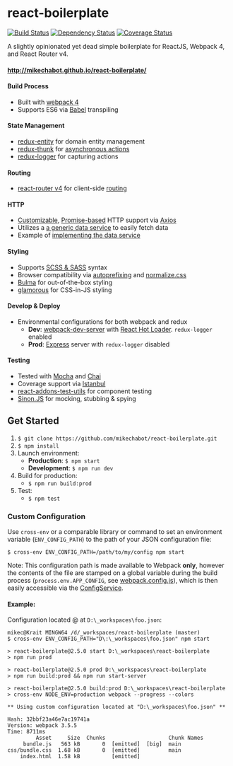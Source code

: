 # react-boilerplate

[![Build Status](https://travis-ci.org/mikechabot/react-boilerplate.svg?branch=master)](https://travis-ci.org/mikechabot/react-boilerplate)
[![Dependency Status](https://david-dm.org/mikechabot/react-boilerplate.svg)](https://david-dm.org/mikechabot/react-boilerplate)
[![Coverage Status](https://coveralls.io/repos/github/mikechabot/react-boilerplate/badge.svg?branch=master&cacheBuster=1)](https://coveralls.io/github/mikechabot/react-boilerplate?branch=master)

A slightly opinionated yet dead simple boilerplate for ReactJS, Webpack 4, and React Router v4.

#### http://mikechabot.github.io/react-boilerplate/

#### Build Process
 * Built with [webpack 4](https://webpack.js.org/configuration/)
 * Supports ES6 via [Babel](https://babeljs.io/) transpiling

#### State Management
* [redux-entity](https://github.com/mikechabot/redux-entity) for domain entity management
* [redux-thunk](https://github.com/gaearon/redux-thunk) for [asynchronous actions](https://github.com/mikechabot/react-boilerplate/blob/master/src/redux/actions/thunks.js#L6)
* [redux-logger](https://github.com/theaqua/redux-logger) for capturing actions

#### Routing
* [react-router v4](https://github.com/reactjs/react-router) for client-side [routing](https://github.com/mikechabot/react-boilerplate/blob/master/src/Root.jsx#L5)

#### HTTP
* [Customizable](https://github.com/mikechabot/react-boilerplate/blob/master/src/services/data/ajax-service.js#L8), [Promise-based](https://developer.mozilla.org/en-US/docs/Web/JavaScript/Reference/Global_Objects/Promise) HTTP support via [Axios](https://github.com/mzabriskie/axios)
* Utilizes a [a generic data service](https://github.com/mikechabot/react-boilerplate/blob/master/src/services/data/data-access-service.js#L48) to easily fetch data
* Example of [implementing the data service](https://github.com/mikechabot/react-boilerplate/blob/master/src/services/domain/example-domain-service.js#L17)

#### Styling
* Supports [SCSS & SASS](http://sass-lang.com/) syntax
* Browser compatibility via [autoprefixing](https://github.com/postcss/autoprefixer) and [normalize.css](https://necolas.github.io/normalize.css/)
* [Bulma](https://bulma.io/documentation/overview/start/) for out-of-the-box styling
* [glamorous](https://glamorous.rocks) for CSS-in-JS styling

#### Develop & Deploy
* Environmental configurations for both webpack and redux
  * **Dev**: [webpack-dev-server](https://webpack.js.org/configuration/dev-server/) with [React Hot Loader](http://gaearon.github.io/react-hot-loader/). `redux-logger` enabled
  * **Prod**: [Express](http://expressjs.com/) server with `redux-logger` disabled

#### Testing
* Tested with [Mocha](https://mochajs.org/) and [Chai](http://chaijs.com/)
* Coverage support via [Istanbul](https://gotwarlost.github.io/istanbul/)
* [react-addons-test-utils](https://facebook.github.io/react/docs/test-utils.html) for component testing
* [Sinon.JS](http://sinonjs.org/) for mocking, stubbing & spying

## Get Started
1. `$ git clone https://github.com/mikechabot/react-boilerplate.git`
2. `$ npm install`
3. Launch environment:
   *  **Production**: `$ npm start`
   *  **Development**: `$ npm run dev`
4. Build for production:
   * `$ npm run build:prod`
5. Test:
   * `$ npm test`

### Custom Configuration

Use `cross-env` or a comparable library or command to set an environment variable (`ENV_CONFIG_PATH`) to the path of your JSON configuration file:

`$ cross-env ENV_CONFIG_PATH=/path/to/my/config npm start`

Note: This configuration path is made available to Webpack **only**, however the contents of the file are stamped on a global variable during the build process (`process.env.APP_CONFIG`, see [webpack.config.js](https://github.com/mikechabot/react-boilerplate/blob/master/webpack.config.js#L44)), which is then easily accessible via the [ConfigService](https://github.com/mikechabot/react-boilerplate/blob/master/src/services/common/config-service.js#L8).

#### Example:

Configuration located @ at `D:\_workspaces\foo.json`:

    mikec@Krait MINGW64 /d/_workspaces/react-boilerplate (master)
    $ cross-env ENV_CONFIG_PATH="D\:\_workspaces\foo.json" npm start

    > react-boilerplate@2.5.0 start D:\_workspaces\react-boilerplate
    > npm run prod

    > react-boilerplate@2.5.0 prod D:\_workspaces\react-boilerplate
    > npm run build:prod && npm run start-server

    > react-boilerplate@2.5.0 build:prod D:\_workspaces\react-boilerplate
    > cross-env NODE_ENV=production webpack --progress --colors

    ** Using custom configuration located at "D:\_workspaces\foo.json" **

    Hash: 32bbf23a46e7ac19741a
    Version: webpack 3.5.5
    Time: 8711ms
             Asset     Size  Chunks                    Chunk Names
         bundle.js   563 kB       0  [emitted]  [big]  main
    css/bundle.css  1.68 kB       0  [emitted]         main
        index.html  1.58 kB          [emitted]

